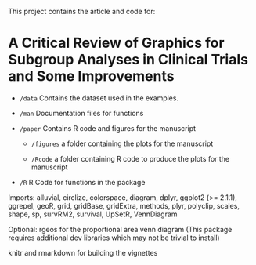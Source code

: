 This project contains the article and code for: 
# A Critical Review of Graphics for Subgroup Analyses in Clinical Trials and Some Improvements

* `/data` Contains the dataset used in the examples.

* `/man` Documentation files for functions

* `/paper` Contains R code and figures for the manuscript

  * `/figures` a folder containing the plots for the manuscript
  
  * `/Rcode` a folder containing R code to produce the plots for the manuscript
  
* `/R`  R Code for functions in the package

Imports:
    alluvial,
    circlize,
    colorspace,
    diagram,
    dplyr,
    ggplot2 (>= 2.1.1),
    ggrepel,
    geoR,
    grid,
    gridBase,
    gridExtra,
    methods,
    plyr,
    polyclip,
    scales,
    shape,
    sp,
    survRM2,
    survival,
    UpSetR,
    VennDiagram
    
Optional:
  rgeos for the proportional area venn diagram (This package requires additional dev libraries which may not be trivial to install)
    
  knitr and rmarkdown for building the vignettes
